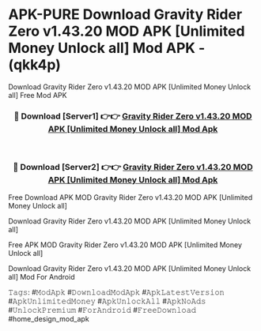 # APK-PURE Download Gravity Rider Zero v1.43.20 MOD APK [Unlimited Money Unlock all] Mod APK - (qkk4p)
Download Gravity Rider Zero v1.43.20 MOD APK [Unlimited Money Unlock all] Free Mod APK

<div align="center">
<h3>🔴 Download [Server1] 👉👉 <a href="https://apk-comot.site?title=Gravity_Rider_Zero_v1.43.20_MOD_APK_[Unlimited_Money_Unlock_all]">Gravity Rider Zero v1.43.20 MOD APK [Unlimited Money Unlock all] Mod Apk</a></h3><br>

<h3>🔴 Download [Server2] 👉👉 <a href="https://apk-comot.site?title=Gravity_Rider_Zero_v1.43.20_MOD_APK_[Unlimited_Money_Unlock_all]">Gravity Rider Zero v1.43.20 MOD APK [Unlimited Money Unlock all] Mod Apk</a></h3>
</div>


Free Download APK MOD Gravity Rider Zero v1.43.20 MOD APK [Unlimited Money Unlock all]

Download Gravity Rider Zero v1.43.20 MOD APK [Unlimited Money Unlock all] 

Free APK MOD Gravity Rider Zero v1.43.20 MOD APK [Unlimited Money Unlock all] 

Download Gravity Rider Zero v1.43.20 MOD APK [Unlimited Money Unlock all] Mod For Android

𝚃𝚊𝚐𝚜: #𝙼𝚘𝚍𝙰𝚙𝚔 #𝙳𝚘𝚠𝚗𝚕𝚘𝚊𝚍𝙼𝚘𝚍𝙰𝚙𝚔 #𝙰𝚙𝚔𝙻𝚊𝚝𝚎𝚜𝚝𝚅𝚎𝚛𝚜𝚒𝚘𝚗 #𝙰𝚙𝚔𝚄𝚗𝚕𝚒𝚖𝚒𝚝𝚎𝚍𝙼𝚘𝚗𝚎𝚢 #𝙰𝚙𝚔𝚄𝚗𝚕𝚘𝚌𝚔𝙰𝚕𝚕 #𝙰𝚙𝚔𝙽𝚘𝙰𝚍𝚜 #𝚄𝚗𝚕𝚘𝚌𝚔𝙿𝚛𝚎𝚖𝚒𝚞𝚖 #𝙵𝚘𝚛𝙰𝚗𝚍𝚛𝚘𝚒𝚍 #𝙵𝚛𝚎𝚎𝙳𝚘𝚠𝚗𝚕𝚘𝚊𝚍 #home_design_mod_apk